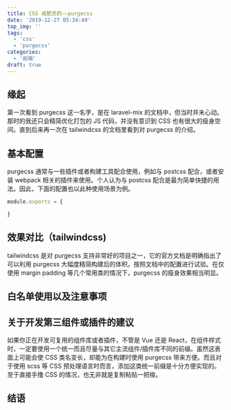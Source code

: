 ```yaml
---
title: CSS 减肥灵药——purgecss
date: '2019-12-27 05:34:49'
top_img: ''
tags:
  - 'css'
  - 'purgecss'
categories:
  - '前端'
draft: true
---
```


## 缘起

第一次看到 purgecss 这一名字，是在 laravel-mix 的文档中，但当时并未心动。那时的我还只会精简优化打包的 JS 代码，并没有意识到 CSS 也有很大的瘦身空间。直到后来再一次在 tailwindcss 的文档里看到对 purgecss 的介绍。



## 基本配置

purgecss 通常与一些插件或者构建工具配合使用，例如与 postcss 配合，或者安装 webpack 相关的插件来使用。个人认为与 postcss 配合是最为简单快捷的用法。因此，下面的配置也以此种使用场景为例。



```js
module.exports = {

}
```



## 效果对比（tailwindcss)

tailwindcss 是对 purgecss 支持非常好的项目之一，它的官方文档是明确指出了可以利用 purgecss 大幅度精简构建后的体积。按照文档中的配置进行试验。在仅使用 margin padding 等几个常用类的情况下，purgecss 的瘦身效果相当明显。



## 白名单使用以及注意事项


## 关于开发第三组件或插件的建议

如果你正在开发可复用的组件库或者插件，不管是 Vue 还是 React，在组件样式时，一定要使用一个统一而且尽量与其它主流组件/插件库不同的前缀。虽然这表面上可能会使 CSS 类名变长，却能为在构建时使用 purgecss 带来方便。而且对于使用 scss 等 CSS 预处理语言时而言，添加这类统一前缀是十分方便实现的。至于直接手撸 CSS 的情况，也无非就是复制粘贴一把梭。



## 结语

